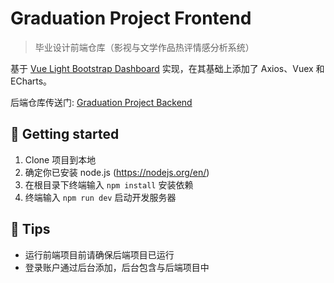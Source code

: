 # Graduation Project Frontend

> 毕业设计前端仓库（影视与文学作品热评情感分析系统）

基于 [Vue Light Bootstrap Dashboard](https://github.com/creativetimofficial/vue-light-bootstrap-dashboard) 实现，在其基础上添加了 Axios、Vuex 和 ECharts。

后端仓库传送门: [Graduation Project Backend](https://github.com/kainzhang/kz-graduation-project-backend)

## :rocket: Getting started

1. Clone 项目到本地
2. 确定你已安装 node.js (https://nodejs.org/en/)
3. 在根目录下终端输入 `npm install` 安装依赖
4. 终端输入 `npm run dev` 启动开发服务器

## :balloon: Tips

+ 运行前端项目前请确保后端项目已运行
+ 登录账户通过后台添加，后台包含与后端项目中
